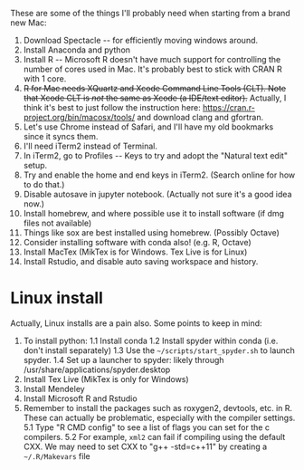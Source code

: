 These are some of the things I'll probably need when starting from a brand new Mac: 
1. Download Spectacle -- for efficiently moving windows around. 
2. Install Anaconda and python 
3. Install R -- Microsoft R doesn't have much support for controlling the number of cores used in Mac. It's probably best to stick with CRAN R with 1 core. 
4. ~~R for Mac needs XQuartz and Xcode Command Line Tools (CLT). Note that Xcode CLT is *not* the same as Xcode (a IDE/text editor).~~
Actually, I think it's best to just follow the instruction here: https://cran.r-project.org/bin/macosx/tools/ and download clang and gfortran. 
5. Let's use Chrome instead of Safari, and I'll have my old bookmarks since it syncs them. 
6. I'll need iTerm2 instead of Terminal. 
7. In iTerm2, go to Profiles -- Keys to try and adopt the "Natural text edit" setup. 
8. Try and enable the home and end keys in iTerm2. (Search online for how to do that.) 
9. Disable autosave in jupyter notebook. (Actually not sure it's a good idea now.)
10. Install homebrew, and where possible use it to install software (if dmg files not available)
11. Things like sox are best installed using homebrew. (Possibly Octave) 
12. Consider installing software with conda also! (e.g. R, Octave)
13. Install MacTex (MikTex is for Windows. Tex Live is for Linux)
14. Install Rstudio, and disable auto saving workspace and history. 

# Linux install 
Actually, Linux installs are a pain also. Some points to keep in mind: 
1. To install python: 
1.1 Install conda
1.2 Install spyder within conda (i.e. don't install separately)
1.3 Use the `~/scripts/start_spyder.sh` to launch spyder. 
1.4 Set up a launcher to spyder: likely through /usr/share/applications/spyder.desktop
2. Install Tex Live (MikTex is only for Windows)
3. Install Mendeley
4. Install Microsoft R and Rstudio
5. Remember to install the packages such as roxygen2, devtools, etc. in R. These can actually be problematic, especially with the compiler settings. 
5.1 Type "R CMD config" to see a list of flags you can set for the c compilers. 
5.2 For example, `xml2` can fail if compiling using the default CXX. We may need to set CXX to "g++ -std=c++11" by creating a `~/.R/Makevars` file

